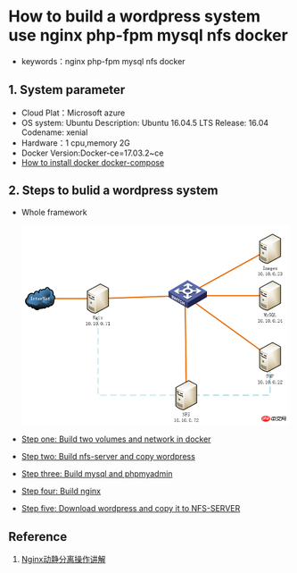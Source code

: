 # How to build a wordpress system use nginx php-fpm mysql nfs docker
* keywords：nginx php-fpm mysql nfs docker


## 1. System parameter

* Cloud Plat：Microsoft azure 
* OS system: Ubuntu Description: Ubuntu 16.04.5 LTS Release: 16.04 Codename: xenial
* Hardware：1 cpu,memory 2G
* Docker Version:Docker-ce=17.03.2~ce
* [How to install docker docker-compose](/content/how_to_install.md)

## 2. Steps to bulid a wordpress system

* Whole framework

    ![Whole framework](/images/steps_whole_framework.png)
* [Step one: Build two volumes and network in docker](/content/step1.md)
* [Step two: Build nfs-server and copy wordpress](/content/step2.md)
* [Step three: Build mysql and phpmyadmin](/content/step3.md)
* [Step four: Build nginx](/content/step4.md)
* [Step five: Download wordpress and copy it to NFS-SERVER](/content/step5.md)


## Reference
1. [Nginx动静分离操作讲解](http://www.php.cn/php-weizijiaocheng-390516.html)
